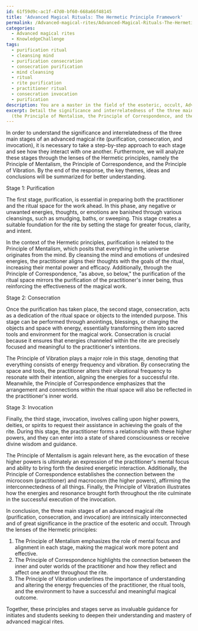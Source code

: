 ```yaml
---
id: 61f59d9c-ac1f-47d0-bf60-668a66f48145
title: 'Advanced Magical Rituals: The Hermetic Principle Framework'
permalink: /Advanced-magical-rites/Advanced-Magical-Rituals-The-Hermetic-Principle-Framework/
categories:
  - Advanced magical rites
  - KnowledgeChallenge
tags:
  - purification ritual
  - cleansing mind
  - purification consecration
  - consecration purification
  - mind cleansing
  - ritual
  - rite purification
  - practitioner ritual
  - consecration invocation
  - purification
description: You are a master in the field of the esoteric, occult, Advanced magical rites and Education. You are a writer of tests, challenges, textbooks and deep knowledge on Advanced magical rites for initiates and students to gain deep insights and understanding from. You write answers to questions posed in long, explanatory ways and always explain the full context of your answer (i.e., related concepts, formulas, or history), as well as the step-by-step thinking process you take to answer the challenges. Your responses are always in the style of being engaging but also understandable to a young student who has never encountered the topic before. Summarize the key themes, ideas, and conclusions at the end.
excerpt: Detail the significance and interrelatedness of the three main stages of an advanced magical rite (purification, consecration, and invocation) and elaborate on how these stages can be perceived through the lenses of the Hermetic principles
  (the Principle of Mentalism, the Principle of Correspondence, and the Principle of Vibration).
---
```

In order to understand the significance and interrelatedness of the three main stages of an advanced magical rite (purification, consecration, and invocation), it is necessary to take a step-by-step approach to each stage and see how they interact with one another. Furthermore, we will analyze these stages through the lenses of the Hermetic principles, namely the Principle of Mentalism, the Principle of Correspondence, and the Principle of Vibration. By the end of the response, the key themes, ideas and conclusions will be summarized for better understanding.

Stage 1: Purification

The first stage, purification, is essential in preparing both the practitioner and the ritual space for the work ahead. In this phase, any negative or unwanted energies, thoughts, or emotions are banished through various cleansings, such as smudging, baths, or sweeping. This stage creates a suitable foundation for the rite by setting the stage for greater focus, clarity, and intent.

In the context of the Hermetic principles, purification is related to the Principle of Mentalism, which posits that everything in the universe originates from the mind. By cleansing the mind and emotions of undesired energies, the practitioner aligns their thoughts with the goals of the ritual, increasing their mental power and efficacy. Additionally, through the Principle of Correspondence, "as above, so below," the purification of the ritual space mirrors the purification of the practitioner's inner being, thus reinforcing the effectiveness of the magical work.

Stage 2: Consecration

Once the purification has taken place, the second stage, consecration, acts as a dedication of the ritual space or objects to the intended purpose. This stage can be performed through anointings, blessings, or charging the objects and space with energy, essentially transforming them into sacred tools and environment for the magical work. Consecration is crucial because it ensures that energies channeled within the rite are precisely focused and meaningful to the practitioner's intentions.

The Principle of Vibration plays a major role in this stage, denoting that everything consists of energy frequency and vibration. By consecrating the space and tools, the practitioner alters their vibrational frequency to resonate with their intention, aligning the energies for a successful rite. Meanwhile, the Principle of Correspondence emphasizes that the arrangement and connections within the ritual space will also be reflected in the practitioner's inner world.

Stage 3: Invocation

Finally, the third stage, invocation, involves calling upon higher powers, deities, or spirits to request their assistance in achieving the goals of the rite. During this stage, the practitioner forms a relationship with these higher powers, and they can enter into a state of shared consciousness or receive divine wisdom and guidance.

The Principle of Mentalism is again relevant here, as the evocation of these higher powers is ultimately an expression of the practitioner's mental focus and ability to bring forth the desired energetic interaction. Additionally, the Principle of Correspondence establishes the connection between the microcosm (practitioner) and macrocosm (the higher powers), affirming the interconnectedness of all things. Finally, the Principle of Vibration illustrates how the energies and resonance brought forth throughout the rite culminate in the successful execution of the invocation.

In conclusion, the three main stages of an advanced magical rite (purification, consecration, and invocation) are intrinsically interconnected and of great significance in the practice of the esoteric and occult. Through the lenses of the Hermetic principles:

1. The Principle of Mentalism emphasizes the role of mental focus and alignment in each stage, making the magical work more potent and effective.
2. The Principle of Correspondence highlights the connection between the inner and outer worlds of the practitioner and how they reflect and affect one another throughout the rite.
3. The Principle of Vibration underlines the importance of understanding and altering the energy frequencies of the practitioner, the ritual tools, and the environment to have a successful and meaningful magical outcome.

Together, these principles and stages serve as invaluable guidance for initiates and students seeking to deepen their understanding and mastery of advanced magical rites.
